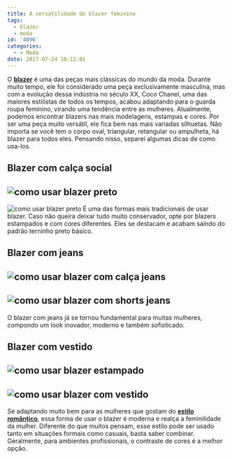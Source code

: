 ```yaml
---
title: A versatilidade do blazer feminino
tags:
  - blazer
  - moda
id: '4896'
categories:
  - - Moda
date: 2017-07-24 10:12:01
---
```


O [**blazer**](http://uppermag.com/saiba-com-usar-blazer-feminino-dicas-e-inspiracoes-para-diversas-ocasioes/) é uma das peças mais clássicas do mundo da moda. Durante muito tempo, ele foi considerado uma peça exclusivamente masculina, mas com a evolução dessa indústria no século XX, Coco Chanel, uma das maiores estilistas de todos os tempos, acabou adaptando para o guarda roupa feminino, virando uma tendência entre as mulheres. Atualmente, podemos encontrar blazers nas mais modelagens, estampas e cores. Por ser uma peça muito versátil, ele fica bem nas mais variadas silhuetas. Não importa se você tem o corpo oval, triangular, retangular ou ampulheta, há blazer para todos eles. Pensando nisso, separei algumas dicas de como usa-los.

## Blazer com calça social

## ![como usar blazer preto](/wp-content/uploads/2017/07/blazer-preto.jpg)

![como usar blazer preto](/wp-content/uploads/2017/07/como-usar-blazer-com-calça-social.jpg) É uma das formas mais tradicionais de usar blazer. Caso não queira deixar tudo muito conservador, opte por blazers estampados e com cores diferentes. Eles se destacam e acabam saindo do padrão terninho preto básico.

## Blazer com jeans

## ![como usar blazer com calça jeans](/wp-content/uploads/2017/07/como-usar-blazer-estampado.jpg)

## ![como usar blazer com shorts jeans](/wp-content/uploads/2017/07/blazer-com-shorts.jpg)

O blazer com jeans já se tornou fundamental para muitas mulheres, compondo um look inovador, moderno e também sofisticado.

## Blazer com vestido

## ![como usar blazer estampado ](/wp-content/uploads/2017/07/blazer-com-vestido.jpg)

## ![como usar blazer com vestido](/wp-content/uploads/2017/07/blazer-com-vestido-1.jpg)

Se adaptando muito bem para as mulheres que gostam do [**estilo romântico**](https://www.google.com/url?q=http://uppermag.com/saiba-com-usar-blazer-feminino-dicas-e-inspiracoes-para-diversas-ocasioes/&ust=1500940320000000&usg=AFQjCNF3ap2cCodXAjmZi-eoyD7XuK6BUQ&hl=pt-BR&source=gmail), essa forma de usar o blazer é moderna e realça a feminilidade da mulher. Diferente do que muitos pensam, esse estilo pode ser usado tanto em situações formais como casuais, basta saber combinar. Geralmente, para ambientes profissionais, o contraste de cores é a melhor opção.
